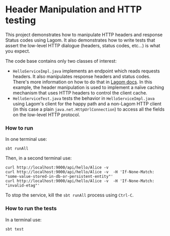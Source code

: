 # Header Manipulation and HTTP testing

This project demonstrates how to manipulate HTTP headers and response Status codes using Lagom. It also demonstrates how to write tests that assert the low-level HTTP dialogue (headers, status codes, etc...) is what you expect. 

The code base contains only two classes of interest:

 * `HelloServiceImpl.java` implements an endpoint which reads requests headers. It also manipulates response headers and status codes. There's more information on how to do that in [Lagom docs](https://www.lagomframework.com/documentation/current/java/ServiceImplementation.html#Handling-headers). In this example, the header manipulation is used to implement a naïve caching mechanism that uses HTTP headers to control the client cache. 
 * `HelloServiceTest.java` tests the behavior in `HelloServiceImpl.java` using Lagom's client for the happy path and a non-Lagom HTTP client (in this case a plain `java.net.HttpUrlConnection`) to access all the fields on the low-level HTTP protocol.  

### How to run

In one terminal use:

```
sbt runAll
```

Then, in a second terminal use:

```
curl http://localhost:9000/api/hello/Alice -v 
curl http://localhost:9000/api/hello/Alice -v  -H 'If-None-Match: "some-value-stored-in-db-or-persistent-entity"'
curl http://localhost:9000/api/hello/Alice -v  -H 'If-None-Match: "invalid-etag"'
```

To stop the service, kill the `sbt runAll` process using `Ctrl-C`. 


### How to run the tests 

In a terminal use:

```
sbt test
```

